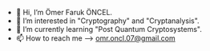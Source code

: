 - 👋 Hi, I’m Ömer Faruk ÖNCEL.
- 👀 I’m interested in "Cryptography" and "Cryptanalysis".
- 🌱 I’m currently learning "Post Quantum Cryptosystems".
- 📫 How to reach me --> omr.oncl.07@gmail.com

<!---
M3Rcrypt/M3Rcrypt is a ✨ special ✨ repository because its `README.md` (this file) appears on your GitHub profile.
You can click the Preview link to take a look at your changes.
--->
